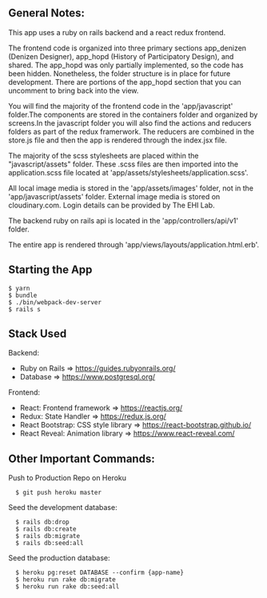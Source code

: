 ## General Notes:
This app uses a ruby on rails backend and a react redux frontend. 

The frontend code is organized into three primary sections app_denizen (Denizen Designer), app_hopd (History of Participatory Design), and shared. The app_hopd was only partially implemented, so the code has been hidden. Nonetheless, the folder structure is in place for future development. There are portions of the app_hopd section that you can uncomment to bring back into the view. 

You will find the majority of the frontend code in the 'app/javascript' folder.The components are stored in the containers folder and organized by screens.In the javascript folder you will also find the actions and reducers folders as part of the redux framerwork. The reducers are combined in the store.js file and then the app is rendered through the index.jsx file.

The majority of the scss stylesheets are placed within the "javascript/assets" folder. These .scss files are then imported into the application.scss file located at 'app/assets/stylesheets/application.scss'. 

All local image media is stored in the 'app/assets/images' folder, not in the 'app/javascript/assets' folder. External image media is stored on cloudinary.com. Login details can be provided by The EHI Lab.

The backend ruby on rails api is located in the 'app/controllers/api/v1' folder.

The entire app is rendered through 'app/views/layouts/application.html.erb'.

## Starting the App

```
$ yarn
$ bundle
$ ./bin/webpack-dev-server
$ rails s
```

## Stack Used

Backend: 
  - Ruby on Rails => https://guides.rubyonrails.org/ 
  - Database => https://www.postgresql.org/

Frontend: 
  - React: Frontend framework => https://reactjs.org/
  - Redux: State Handler => https://redux.js.org/
  - React Bootstrap: CSS style library => https://react-bootstrap.github.io/
  - React Reveal: Animation library  =>  https://www.react-reveal.com/

## Other Important Commands:
Push to Production Repo on Heroku 
```
  $ git push heroku master
```
Seed the development database:
```
  $ rails db:drop
  $ rails db:create
  $ rails db:migrate
  $ rails db:seed:all
```
Seed the production database:
```
  $ heroku pg:reset DATABASE --confirm {app-name}
  $ heroku run rake db:migrate
  $ heroku run rake db:seed:all
```
